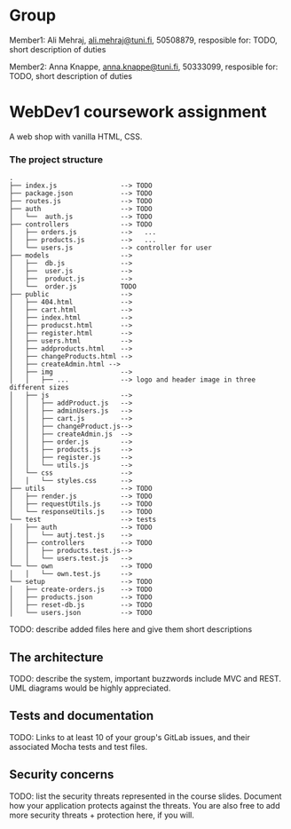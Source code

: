 # Group 

Member1:  Ali Mehraj, ali.mehraj@tuni.fi, 50508879, 
resposible for: TODO, short description of duties 

Member2:  Anna Knappe, anna.knappe@tuni.fi, 50333099, 
resposible for: TODO, short description of duties 



# WebDev1 coursework assignment

A web shop with vanilla HTML, CSS.


### The project structure

```
.
├── index.js                --> TODO
├── package.json            --> TODO
├── routes.js               --> TODO
├── auth                    --> TODO
│   └──  auth.js            --> TODO
├── controllers             --> TODO
│   ├── orders.js           -->   ...
│   ├── products.js         -->   ...
│   └── users.js            --> controller for user
├── models                  --> 
│   ├──  db.js              -->   
│   ├──  user.js            -->
│   ├──  product.js         -->   
│   └──  order.js           TODO
├── public                  --> 
│   ├── 404.html            -->   
│   ├── cart.html           -->
│   ├── index.html          -->
│   ├── producst.html       -->   
│   ├── register.html       -->
│   ├── users.html          -->
│   ├── addproducts.html    -->
│   ├── changeProducts.html -->
│   ├── createAdmin.html -->
│   ├── img                 --> 
│   │   ├── ...             --> logo and header image in three different sizes
│   ├── js                  -->
│   │   ├── addProduct.js   -->
│   │   ├── adminUsers.js   -->
│   │   ├── cart.js         -->
│   │   ├── changeProduct.js-->
│   │   ├── createAdmin.js  -->
│   │   ├── order.js        -->
│   │   ├── products.js     -->
│   │   ├── register.js     -->
│   │   └── utils.js        --> 
│   └── css                 -->
│   │   └── styles.css      --> 
├── utils                   --> TODO
│   ├── render.js           --> TODO
│   ├── requestUtils.js     --> TODO
│   └── responseUtils.js    --> TODO
└── test                    --> tests
│   ├── auth                --> TODO
│   │   └── autj.test.js    -->
│   ├── controllers         --> TODO
│   │   ├── products.test.js-->
│   │   └── users.test.js   -->
└── └── own                 --> TODO
│   │   └── own.test.js     -->
└── setup                   --> TODO
│   ├── create-orders.js    --> TODO
│   ├── products.json       --> TODO
│   ├── reset-db.js         --> TODO
│   └── users.json          --> TODO

```

TODO: describe added files here and give them short descriptions

## The architecture 

TODO: describe the system, important buzzwords include MVC and REST.
UML diagrams would be highly appreciated.


## Tests and documentation

TODO: Links to at least 10 of your group's GitLab issues, and their associated Mocha tests and test files.

## Security concerns

TODO: list the security threats represented in the course slides.
Document how your application protects against the threats.
You are also free to add more security threats + protection here, if you will.

